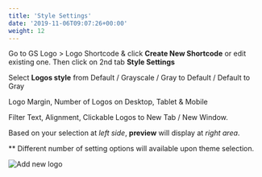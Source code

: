 ```yaml
---
title: 'Style Settings'
date: '2019-11-06T09:07:26+00:00'
weight: 12
---
```


Go to GS Logo > Logo Shortcode & click **Create New Shortcode** or edit existing one. Then click on 2nd tab **Style Settings**

Select **Logos style** from Default / Grayscale / Gray to Default / Default to Gray

Logo Margin, Number of Logos on Desktop, Tablet & Mobile

Filter Text, Alignment, Clickable Logos to New Tab / New Window.

Based on your selection at *left side*, **preview** will display at *right area*.

** Different number of setting options will available upon theme selection.

![Add new logo](../images/Logo_Style_Settings.png)